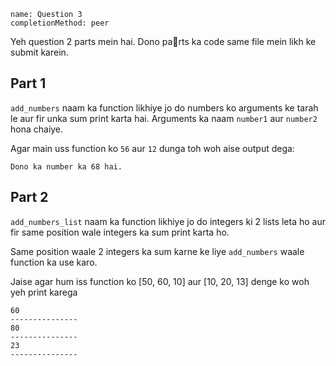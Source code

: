 ```ngMeta
name: Question 3
completionMethod: peer
```

Yeh question 2 parts mein hai. Dono parts ka code same file mein likh ke submit karein.

## Part 1

`add_numbers` naam ka function likhiye jo do numbers ko arguments ke tarah le aur fir unka sum print karta hai. Arguments ka naam `number1` aur `number2` hona chaiye.

Agar main uss function ko `56` aur `12` dunga toh woh aise output dega:

```
Dono ka number ka 68 hai.
```

## Part 2
`add_numbers_list` naam ka function likhiye jo do integers ki 2 lists leta ho aur fir same position wale integers ka sum print karta ho. 

Same position waale 2 integers ka sum karne ke liye `add_numbers` waale function ka use karo.

Jaise agar hum iss function ko [50, 60, 10] aur [10, 20, 13] denge ko woh yeh print karega

```
60
---------------
80
---------------
23
---------------
```